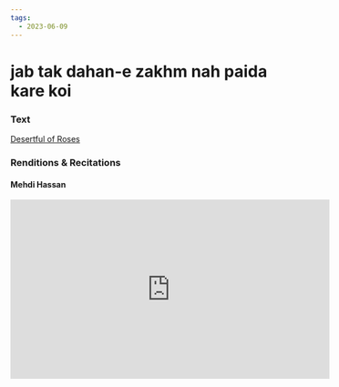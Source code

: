 ```yaml
---
tags:
  - 2023-06-09
---
```

# jab tak dahan-e zakhm nah paida kare koi

### Text
[Desertful of Roses](http://www.columbia.edu/itc/mealac/pritchett/00ghalib/214/index_214.html)

### Renditions & Recitations

#### Mehdi Hassan

<iframe width="560" height="315" src="https://www.youtube.com/embed/ocC09xx09eU" title="YouTube video player" frameborder="0" allow="accelerometer; autoplay; clipboard-write; encrypted-media; gyroscope; picture-in-picture" allowfullscreen></iframe>

